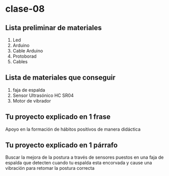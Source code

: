 # clase-08
## Lista preliminar de materiales
1. Led
2. Arduino
3. Cable Arduino
3. Protoborad
4. Cables

 ## Lista de materiales que conseguir
   
1. faja de espalda
1. Sensor Ultrasónico HC SR04
1. Motor de vibrador

 ## Tu proyecto explicado en 1 frase
   Apoyo en la formación de hábitos positivos de manera didáctica
   
## Tu proyecto explicado en 1 párrafo

Buscar la mejora de la postura a través de sensores puestos en una faja de espalda
que detecten cuando tu espalda esta encorvada y cause una vibración
para retomar la postura correcta
